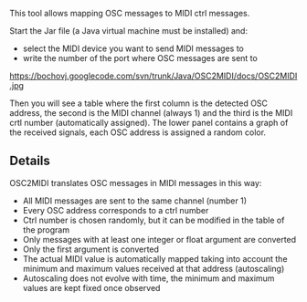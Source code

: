 This tool allows mapping OSC messages to MIDI ctrl messages.

Start the Jar file (a Java virtual machine must be installed) and:

  * select the MIDI device you want to send MIDI messages to
  * write the number of the port where OSC messages are sent to

https://bochovj.googlecode.com/svn/trunk/Java/OSC2MIDI/docs/OSC2MIDI.jpg

Then you will see a table where the first column is the detected OSC address, the second is the MIDI channel (always 1) and the third is the MIDI crtl number (automatically assigned).
The lower panel contains a graph of the received signals, each OSC address is assigned a random color.

Details
-------

OSC2MIDI translates OSC messages in MIDI messages in this way:

  * All MIDI messages are sent to the same channel (number 1)
  * Every OSC address corresponds to a ctrl number
  * Ctrl number is chosen randomly, but it can be modified in the table of the program
  * Only messages with at least one integer or float argument are converted
  * Only the first argument is converted
  * The actual MIDI value is automatically mapped taking into account the minimum and maximum values received at that address (autoscaling)
  * Autoscaling does not evolve with time, the minimum and maximum values are kept fixed once observed
